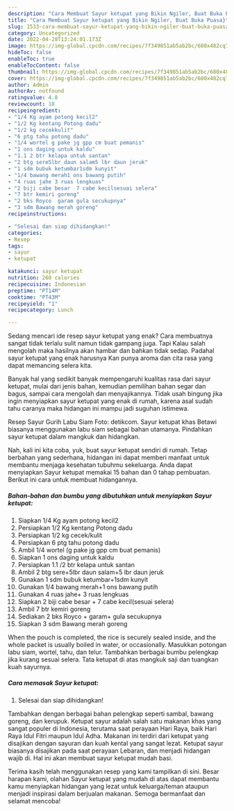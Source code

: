 ```yaml
---
description: "Cara Membuat Sayur ketupat yang Bikin Ngiler, Buat Buka Puasa}"
title: "Cara Membuat Sayur ketupat yang Bikin Ngiler, Buat Buka Puasa}"
slug: 1533-cara-membuat-sayur-ketupat-yang-bikin-ngiler-buat-buka-puasa
category: Uncategorized
date: 2022-04-28T13:24:01.173Z
image: https://img-global.cpcdn.com/recipes/7f349851ab5ab2bc/680x482cq70/sayur-ketupat-foto-resep-utama.jpg
hideToc: false
enableToc: true
enableTocContent: false
thumbnail: https://img-global.cpcdn.com/recipes/7f349851ab5ab2bc/680x482cq70/sayur-ketupat-foto-resep-utama.jpg
cover: https://img-global.cpcdn.com/recipes/7f349851ab5ab2bc/680x482cq70/sayur-ketupat-foto-resep-utama.jpg
author: Admin
authorAv: notfound
ratingvalue: 4.8
reviewcount: 18
recipeingredient:
- "1/4 Kg ayam potong kecil2"
- "1/2 Kg kentang Potong dadu"
- "1/2 kg cecekkulit"
- "6 ptg tahu potong dadu"
- "1/4 wortel g pake jg gpp cm buat pemanis"
- "1 ons daging untuk kaldu"
- "1.1 2 btr kelapa untuk santan"
- "2 btg sere5lbr daun salam5 lbr daun jeruk"
- "1 sdm bubuk ketumbar1sdm kunyit"
- "1/4 bawang merah1 ons bawang putih"
- "4 ruas jahe 3 ruas lengkuas"
- "2 biji cabe besar  7 cabe kecilsesuai selera"
- "7 btr kemiri goreng"
- "2 bks Royco  garam gula secukupnya"
- "3 sdm Bawang merah goreng"
recipeinstructions:

- "Selesai dan siap dihidangkan!"
categories:
- Resep
tags:
- sayur
- ketupat

katakunci: sayur ketupat 
nutrition: 268 calories
recipecuisine: Indonesian
preptime: "PT14M"
cooktime: "PT43M"
recipeyield: "1"
recipecategory: Lunch

---
```



Sedang mencari ide resep sayur ketupat yang enak? Cara membuatnya sangat tidak terlalu sulit namun tidak gampang juga. Tapi Kalau salah mengolah maka hasilnya akan hambar dan bahkan tidak sedap. Padahal sayur ketupat yang enak harusnya Kan punya aroma dan cita rasa yang dapat memancing selera kita.


Banyak hal yang sedikit banyak mempengaruhi kualitas rasa dari sayur ketupat, mulai dari jenis bahan, kemudian pemilihan bahan segar dan bagus, sampai cara mengolah dan menyajikannya. Tidak usah bingung jika ingin menyiapkan sayur ketupat yang enak di rumah, karena asal sudah tahu caranya maka hidangan ini mampu jadi suguhan istimewa.

Resep Sayur Gurih Labu Siam Foto: detikcom. Sayur ketupat khas Betawi biasanya menggunakan labu siam sebagai bahan utamanya. Pindahkan sayur ketupat dalam mangkuk dan hidangkan.


Nah, kali ini kita coba, yuk, buat sayur ketupat sendiri di rumah. Tetap berbahan yang sederhana, hidangan ini dapat memberi manfaat untuk membantu menjaga kesehatan tubuhmu sekeluarga. Anda dapat menyiapkan Sayur ketupat memakai 15 bahan dan 0 tahap pembuatan. Berikut ini cara untuk membuat hidangannya.

<!--inarticleads1-->

##### Bahan-bahan dan bumbu yang dibutuhkan untuk menyiapkan Sayur ketupat:

1. Siapkan 1/4 Kg ayam potong kecil2
1. Persiapkan 1/2 Kg kentang Potong dadu
1. Persiapkan 1/2 kg cecek/kulit
1. Persiapkan 6 ptg tahu potong dadu
1. Ambil 1/4 wortel (g pake jg gpp cm buat pemanis)
1. Siapkan 1 ons daging untuk kaldu
1. Persiapkan 1.1 /2 btr kelapa untuk santan
1. Ambil 2 btg sere+5lbr daun salam+5 lbr daun jeruk
1. Gunakan 1 sdm bubuk ketumbar+1sdm kunyit
1. Gunakan 1/4 bawang merah+1 ons bawang putih
1. Gunakan 4 ruas jahe+ 3 ruas lengkuas
1. Siapkan 2 biji cabe besar + 7 cabe kecil(sesuai selera)
1. Ambil 7 btr kemiri goreng
1. Sediakan 2 bks Royco + garam+ gula secukupnya
1. Siapkan 3 sdm Bawang merah goreng


When the pouch is completed, the rice is securely sealed inside, and the whole packet is usually boiled in water, or occasionally. Masukkan potongan labu siam, wortel, tahu, dan telur. Tambahkan berbagai bumbu pelengkap jika kurang sesuai selera. Tata ketupat di atas mangkuk saji dan tuangkan kuah sayurnya. 

<!--inarticleads2-->

##### Cara memasak Sayur ketupat:


1. Selesai dan siap dihidangkan!

Tambahkan dengan berbagai bahan pelengkap seperti sambal, bawang goreng, dan kerupuk. Ketupat sayur adalah salah satu makanan khas yang sangat populer di Indonesia, terutama saat perayaan Hari Raya, baik Hari Raya Idul Fitri maupun Idul Adha. Makanan ini terdiri dari ketupat yang disajikan dengan sayuran dan kuah kental yang sangat lezat. Ketupat sayur biasanya disajikan pada saat perayaan Lebaran, dan menjadi hidangan wajib di. Hal ini akan membuat sayur ketupat mudah basi. 

Terima kasih telah menggunakan resep yang kami tampilkan di sini. Besar harapan kami, olahan Sayur ketupat yang mudah di atas dapat membantu kamu menyiapkan hidangan yang lezat untuk keluarga/teman ataupun menjadi inspirasi dalam berjualan makanan. Semoga bermanfaat dan selamat mencoba!
